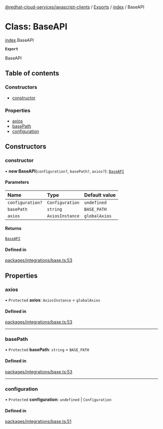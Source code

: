 [@redhat-cloud-services/javascript-clients](../README.md) / [Exports](../modules.md) / [index](../modules/index.md) / BaseAPI

# Class: BaseAPI

[index](../modules/index.md).BaseAPI

**`Export`**

BaseAPI

## Table of contents

### Constructors

- [constructor](index.BaseAPI.md#constructor)

### Properties

- [axios](index.BaseAPI.md#axios)
- [basePath](index.BaseAPI.md#basepath)
- [configuration](index.BaseAPI.md#configuration)

## Constructors

### constructor

• **new BaseAPI**(`configuration?`, `basePath?`, `axios?`): [`BaseAPI`](index.BaseAPI.md)

#### Parameters

| Name | Type | Default value |
| :------ | :------ | :------ |
| `configuration?` | `Configuration` | `undefined` |
| `basePath` | `string` | `BASE_PATH` |
| `axios` | `AxiosInstance` | `globalAxios` |

#### Returns

[`BaseAPI`](index.BaseAPI.md)

#### Defined in

[packages/integrations/base.ts:53](https://github.com/RedHatInsights/javascript-clients/blob/main/packages/integrations/base.ts#L53)

## Properties

### axios

• `Protected` **axios**: `AxiosInstance` = `globalAxios`

#### Defined in

[packages/integrations/base.ts:53](https://github.com/RedHatInsights/javascript-clients/blob/main/packages/integrations/base.ts#L53)

___

### basePath

• `Protected` **basePath**: `string` = `BASE_PATH`

#### Defined in

[packages/integrations/base.ts:53](https://github.com/RedHatInsights/javascript-clients/blob/main/packages/integrations/base.ts#L53)

___

### configuration

• `Protected` **configuration**: `undefined` \| `Configuration`

#### Defined in

[packages/integrations/base.ts:51](https://github.com/RedHatInsights/javascript-clients/blob/main/packages/integrations/base.ts#L51)
